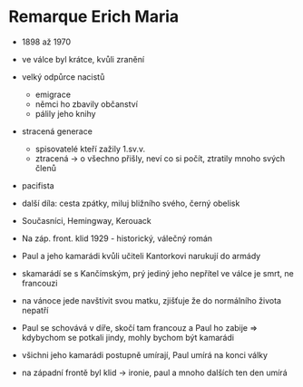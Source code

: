 # Remarque Erich Maria
- 1898 až 1970
- ve válce byl krátce, kvůli zranění
- velký odpůrce nacistů
	- emigrace
	- němci ho zbavily občanství
	- pálily jeho knihy
- stracená generace
	- spisovatelé kteří zažily 1.sv.v.
	- ztracená -> o všechno přišly, neví co si počít, ztratily mnoho svých členů
- pacifista
- další díla: cesta zpátky, miluj bližního svého, černý obelisk
	
- Současníci, Hemingway, Kerouack

- Na záp. front. klid 1929 - historický, válečný román
- Paul a jeho kamarádi kvůli učiteli Kantorkovi narukují do armády
- skamarádí se s Kančímským, prý jediný jeho nepřítel ve válce je smrt, ne francouzi
- na vánoce jede navštívit svou matku, zjišťuje že do normálního života nepatří
- Paul se schovává v díře, skočí tam francouz a Paul ho zabije => kdybychom se potkali jindy, mohly bychom být kamarádi
- všichni jeho kamarádi postupně umírají, Paul umírá na konci války
- na západní frontě byl klid -> ironie, paul a mnoho dalších ten den umírá